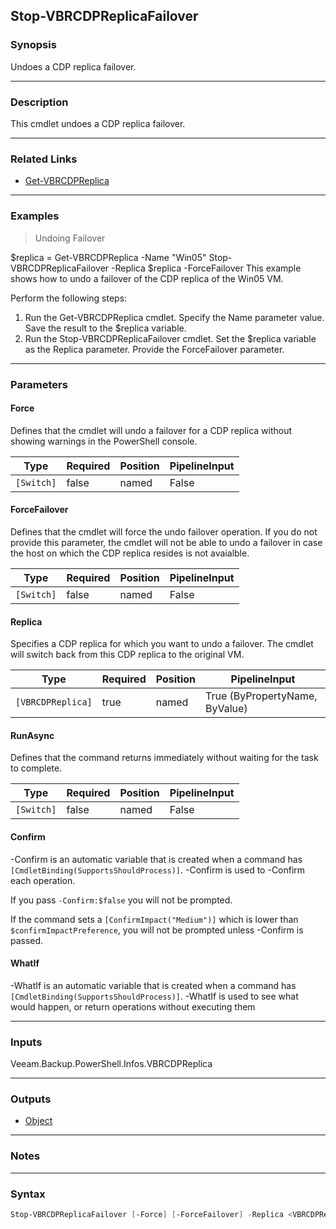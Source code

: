Stop-VBRCDPReplicaFailover
--------------------------

### Synopsis
Undoes a CDP replica failover.

---

### Description

This cmdlet undoes a CDP replica failover.

---

### Related Links
* [Get-VBRCDPReplica](Get-VBRCDPReplica)

---

### Examples
> Undoing Failover

$replica = Get-VBRCDPReplica -Name "Win05"
Stop-VBRCDPReplicaFailover -Replica $replica -ForceFailover
This example shows how to undo a failover of the CDP replica of the Win05 VM.

Perform the following steps:
1. Run the Get-VBRCDPReplica cmdlet. Specify the Name parameter value. Save the result to the $replica variable.
2. Run the Stop-VBRCDPReplicaFailover cmdlet. Set the $replica variable as the Replica parameter. Provide the ForceFailover parameter.

---

### Parameters
#### **Force**
Defines that the cmdlet will undo a failover for a CDP replica without showing warnings in the PowerShell console.

|Type      |Required|Position|PipelineInput|
|----------|--------|--------|-------------|
|`[Switch]`|false   |named   |False        |

#### **ForceFailover**
Defines that the cmdlet will force the undo failover operation.
If you do not provide this parameter, the cmdlet will not be able to undo a failover in case the host on which the CDP replica resides is not avaialble.

|Type      |Required|Position|PipelineInput|
|----------|--------|--------|-------------|
|`[Switch]`|false   |named   |False        |

#### **Replica**
Specifies a CDP replica for which you want to undo a failover.
The cmdlet will switch back from this  CDP replica to the original VM.

|Type             |Required|Position|PipelineInput                 |
|-----------------|--------|--------|------------------------------|
|`[VBRCDPReplica]`|true    |named   |True (ByPropertyName, ByValue)|

#### **RunAsync**
Defines that the command returns immediately without waiting for the task to complete.

|Type      |Required|Position|PipelineInput|
|----------|--------|--------|-------------|
|`[Switch]`|false   |named   |False        |

#### **Confirm**
-Confirm is an automatic variable that is created when a command has ```[CmdletBinding(SupportsShouldProcess)]```.
-Confirm is used to -Confirm each operation.

If you pass ```-Confirm:$false``` you will not be prompted.

If the command sets a ```[ConfirmImpact("Medium")]``` which is lower than ```$confirmImpactPreference```, you will not be prompted unless -Confirm is passed.

#### **WhatIf**
-WhatIf is an automatic variable that is created when a command has ```[CmdletBinding(SupportsShouldProcess)]```.
-WhatIf is used to see what would happen, or return operations without executing them

---

### Inputs
Veeam.Backup.PowerShell.Infos.VBRCDPReplica

---

### Outputs
* [Object](https://learn.microsoft.com/en-us/dotnet/api/System.Object)

---

### Notes

---

### Syntax
```PowerShell
Stop-VBRCDPReplicaFailover [-Force] [-ForceFailover] -Replica <VBRCDPReplica> [-RunAsync] [-Confirm] [-WhatIf] [<CommonParameters>]
```

